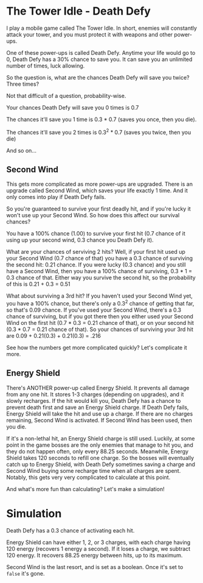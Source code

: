 # The Tower Idle - Death Defy

I play a mobile game called The Tower Idle.  In short, enemies will constantly attack your tower, and you must protect it with weapons and other power-ups.

One of these power-ups is called Death Defy.  Anytime your life would go to 0, Death Defy has a 30% chance to save you.  It can save you an unlimited number of times, luck allowing.

So the question is, what are the chances Death Defy will save you twice?  Three times?

Not that difficult of a question, probability-wise.

Your chances Death Defy will save you 0 times is 0.7

The chances it'll save you 1 time is 0.3 * 0.7 (saves you once, then you die).

The chances it'll save you 2 times is 0.3<sup>2</sup> * 0.7 (saves you twice, then you die)

And so on...

## Second Wind

This gets more complicated as more power-ups are upgraded.  There is an upgrade called Second Wind, which saves your life exactly 1 time.  And it only comes into play if Death Defy fails.

So you're guaranteed to survive your first deadly hit, and if you're lucky it won't use up your Second Wind.  So how does this affect our survival chances?

You have a 100% chance (1.00) to survive your first hit (0.7 chance of it using up your second wind, 0.3 chance you Death Defy it).

What are your chances of serviving 2 hits?  Well, if your first hit used up your Second Wind (0.7 chance of that) you have a 0.3 chance of surviving the second hit: 0.21 chance.  If you were lucky (0.3 chance) and you still have a Second Wind, then you have a 100% chance of surviving,  0.3 * 1 = 0.3 chance of that.  Either way you survive the second hit, so the probability of this is 0.21 + 0.3 = 0.51

What about surviving a 3rd hit?  If you haven't used your Second Wind yet, you have a 100% chance, but there's only a 0.3<sup>2</sup> chance of getting that far, so that's 0.09 chance.  If you've used your Second Wind, there's a 0.3 chance of surviving, but if you got there then you either used your Second Wind on the first hit (0.7 * 0.3 = 0.21 chance of that), or on your second hit (0.3 * 0.7 = 0.21 chance of that).  So your chances of surviving your 3rd hit are 0.09 + 0.21(0.3) + 0.21(0.3) = .216

See how the numbers get more complicated quickly?  Let's complicate it more.

## Energy Shield

There's ANOTHER power-up called Energy Shield.  It prevents all damage from any one hit.  It stores 1-3 charges (depending on upgrades), and it slowly recharges.  If the hit would kill you, Death Defy has a chance to prevent death first and save an Energy Shield charge.  If Death Defy fails, Energy Shield will take the hit and use up a charge.  If there are no charges remaining, Second Wind is activated.  If Second Wind has been used, then you die.

If it's a non-lethal hit, an Energy Shield charge is still used.  Luckily, at some point in the game bosses are the only enemies that manage to hit you, and they do not happen often, only every 88.25 seconds.  Meanwhile, Energy Shield takes 120 seconds to refill one charge.  So the bosses will eventually catch up to Energy Shield, with Death Defy sometimes saving a charge and Second Wind buying some recharge time when all charges are spent.  Notably, this gets very very complicated to calculate at this point.

And what's more fun than calculating?  Let's make a simulation!

# Simulation

Death Defy has a 0.3 chance of activating each hit.

Energy Shield can have either 1, 2, or 3 charges, with each charge having 120 energy (recovers 1 energy a second).  If it loses a charge, we subtract 120 energy.  It recovers 88.25 energy between hits, up to its maximum.

Second Wind is the last resort, and is set as a boolean.  Once it's set to `false` it's gone.
